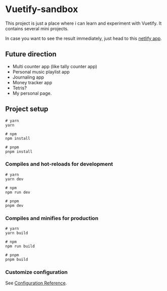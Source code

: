 # Vuetify-sandbox

This project is just a place where i can learn and experiment with Vuetify. It contains several mini projects.

In case you want to see the result immediately, just head to this [netlify app](https://abyanf-sandbox-vuetify.netlify.app/).

## Future direction

- Multi counter app (like tally counter app)
- Personal music playlist app
- Journaling app
- Money tracker app
- Tetris?
- My personal page.

## Project setup

```
# yarn
yarn

# npm
npm install

# pnpm
pnpm install
```

### Compiles and hot-reloads for development

```
# yarn
yarn dev

# npm
npm run dev

# pnpm
pnpm dev
```

### Compiles and minifies for production

```
# yarn
yarn build

# npm
npm run build

# pnpm
pnpm build
```

### Customize configuration

See [Configuration Reference](https://vitejs.dev/config/).
